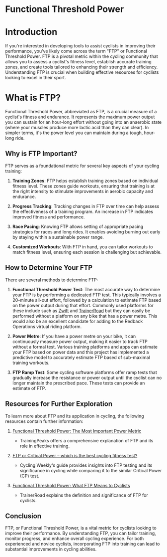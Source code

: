 # Functional Threshold Power

# Introduction

If you're interested in developing tools to assist cyclists in improving their performance, you've likely come across the term "FTP" or Functional Threshold Power. FTP is a pivotal metric within the cycling community that allows you to assess a cyclist's fitness level, establish accurate training zones, and create tools tailored to enhancing their strength and efficiency. Understanding FTP is crucial when building effective resources for cyclists looking to excel in their sport.

# What is FTP?

Functional Threshold Power, abbreviated as FTP, is a crucial measure of a cyclist's fitness and endurance. It represents the maximum power output you can sustain for an hour-long effort without going into an anaerobic state (where your muscles produce more lactic acid than they can clear). In simpler terms, it's the power level you can maintain during a tough, hour-long ride.

## Why is FTP Important?

FTP serves as a foundational metric for several key aspects of your cycling training:

1.  **Training Zones**: FTP helps establish training zones based on individual fitness level. These zones guide workouts, ensuring that training is at the right intensity to stimulate improvements in aerobic capacity and endurance.
    
2.  **Progress Tracking**: Tracking changes in FTP over time can help assess the effectiveness of a training program. An increase in FTP indicates improved fitness and performance.
    
3.  **Race Pacing**: Knowing FTP allows setting of appropriate pacing strategies for races and long rides. It enables avoiding burning out early by staying within a sustainable power range.
    
4.  **Customized Workouts**: With FTP in hand, you can tailor workouts to match fitness level, ensuring each session is challenging but achievable.
    

## How to Determine Your FTP

There are several methods to determine FTP:

1.  **Functional Threshold Power Test**: The most accurate way to determine your FTP is by performing a dedicated FTP test. This typically involves a 20-minute all-out effort, followed by a calculation to estimate FTP based on the power output during that effort. Commonly used platforms for these include such as [Zwift](http://www.zwift.com/) and [TrainerRoad](http://www.trainerroad.com/) but they can easily be performed without a platform on any bike that has a power metre. This would also be an excellent candidate for adding to the Redback Operations virtual riding platform.
    
2.  **Power Metre**: If you have a power metre on your bike, it can continuously measure power output, making it easier to track FTP without a formal test. Various training platforms and apps can estimate your FTP based on power data and this project has implemented a predictive model to accurately estimate FTP based of sub-maximal training workouts.
    
3.  **FTP Ramp Test**: Some cycling software platforms offer ramp tests that gradually increase the resistance or power output until the cyclist can no longer maintain the prescribed pace. These tests can provide an estimate of FTP.
    

## Resources for Further Exploration

To learn more about FTP and its application in cycling, the following resources contain further information:

1.  [Functional Threshold Power: The Most Important Power Metric](https://www.trainingpeaks.com/blog/functional-threshold-power-the-most-important-power-metric/)
    
    *   TrainingPeaks offers a comprehensive explanation of FTP and its role in effective training.
        
2.  [FTP or Critical Power – which is the best cycling fitness test?](https://www.cyclingweekly.com/fitness/training/ftp-or-critical-power-which-is-the-best-cycling-fitness-test)
    
    *   Cycling Weekly's guide provides insights into FTP testing and its significance in cycling while comparing it to the similar Critical Power (CP) test.
        
3.  [Functional Threshold Power: What FTP Means to Cyclists](https://www.trainerroad.com/blog/what-ftp-really-means-to-cyclists/)
    
    *   TrainerRoad explains the definition and significance of FTP for cyclists.
        

## Conclusion

FTP, or Functional Threshold Power, is a vital metric for cyclists looking to improve their performance. By understanding FTP, you can tailor training, monitor progress, and enhance overall cycling experience. For both experienced and novice cyclists, incorporating FTP into training can lead to substantial improvements in cycling abilities.